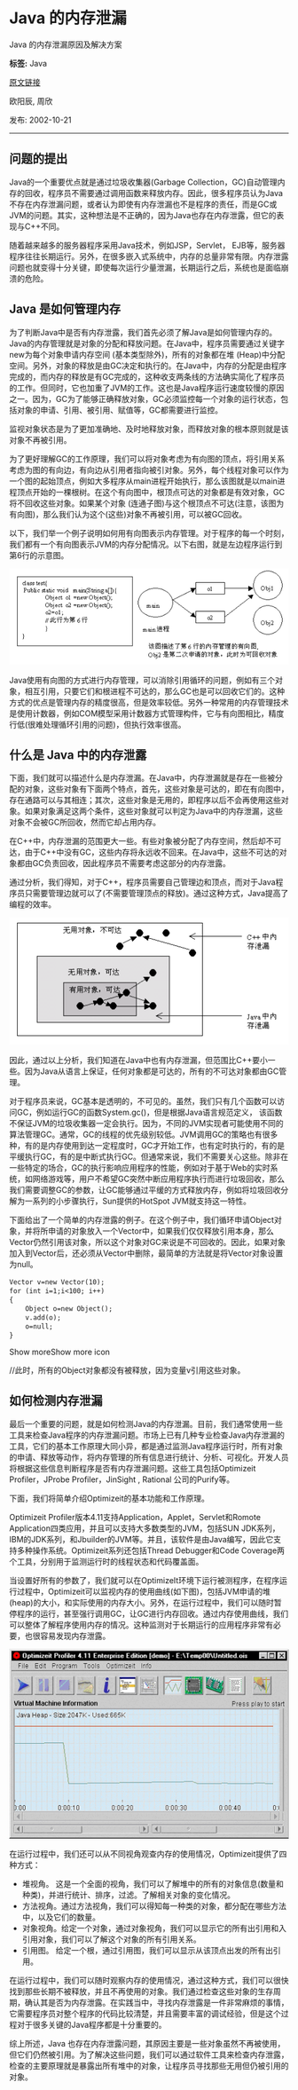 # Java 的内存泄漏
Java 的内存泄漏原因及解决方案

**标签:** Java

[原文链接](https://developer.ibm.com/zh/articles/l-javamemoryleak/)

欧阳辰, 周欣

发布: 2002-10-21

* * *

## 问题的提出

Java的一个重要优点就是通过垃圾收集器(Garbage Collection，GC)自动管理内存的回收，程序员不需要通过调用函数来释放内存。因此，很多程序员认为Java不存在内存泄漏问题，或者认为即使有内存泄漏也不是程序的责任，而是GC或JVM的问题。其实，这种想法是不正确的，因为Java也存在内存泄露，但它的表现与C++不同。

随着越来越多的服务器程序采用Java技术，例如JSP，Servlet， EJB等，服务器程序往往长期运行。另外，在很多嵌入式系统中，内存的总量非常有限。内存泄露问题也就变得十分关键，即使每次运行少量泄漏，长期运行之后，系统也是面临崩溃的危险。

## Java 是如何管理内存

为了判断Java中是否有内存泄露，我们首先必须了解Java是如何管理内存的。Java的内存管理就是对象的分配和释放问题。在Java中，程序员需要通过关键字new为每个对象申请内存空间 (基本类型除外)，所有的对象都在堆 (Heap)中分配空间。另外，对象的释放是由GC决定和执行的。在Java中，内存的分配是由程序完成的，而内存的释放是有GC完成的，这种收支两条线的方法确实简化了程序员的工作。但同时，它也加重了JVM的工作。这也是Java程序运行速度较慢的原因之一。因为，GC为了能够正确释放对象，GC必须监控每一个对象的运行状态，包括对象的申请、引用、被引用、赋值等，GC都需要进行监控。

监视对象状态是为了更加准确地、及时地释放对象，而释放对象的根本原则就是该对象不再被引用。

为了更好理解GC的工作原理，我们可以将对象考虑为有向图的顶点，将引用关系考虑为图的有向边，有向边从引用者指向被引对象。另外，每个线程对象可以作为一个图的起始顶点，例如大多程序从main进程开始执行，那么该图就是以main进程顶点开始的一棵根树。在这个有向图中，根顶点可达的对象都是有效对象，GC将不回收这些对象。如果某个对象 (连通子图)与这个根顶点不可达(注意，该图为有向图)，那么我们认为这个(这些)对象不再被引用，可以被GC回收。

以下，我们举一个例子说明如何用有向图表示内存管理。对于程序的每一个时刻，我们都有一个有向图表示JVM的内存分配情况。以下右图，就是左边程序运行到第6行的示意图。

![图1](../ibm_articles_img/l-JavaMemoryLeak_images_1.gif)

Java使用有向图的方式进行内存管理，可以消除引用循环的问题，例如有三个对象，相互引用，只要它们和根进程不可达的，那么GC也是可以回收它们的。这种方式的优点是管理内存的精度很高，但是效率较低。另外一种常用的内存管理技术是使用计数器，例如COM模型采用计数器方式管理构件，它与有向图相比，精度行低(很难处理循环引用的问题)，但执行效率很高。

## 什么是 Java 中的内存泄露

下面，我们就可以描述什么是内存泄漏。在Java中，内存泄漏就是存在一些被分配的对象，这些对象有下面两个特点，首先，这些对象是可达的，即在有向图中，存在通路可以与其相连；其次，这些对象是无用的，即程序以后不会再使用这些对象。如果对象满足这两个条件，这些对象就可以判定为Java中的内存泄漏，这些对象不会被GC所回收，然而它却占用内存。

在C++中，内存泄漏的范围更大一些。有些对象被分配了内存空间，然后却不可达，由于C++中没有GC，这些内存将永远收不回来。在Java中，这些不可达的对象都由GC负责回收，因此程序员不需要考虑这部分的内存泄露。

通过分析，我们得知，对于C++，程序员需要自己管理边和顶点，而对于Java程序员只需要管理边就可以了(不需要管理顶点的释放)。通过这种方式，Java提高了编程的效率。

![图2](../ibm_articles_img/l-JavaMemoryLeak_images_2.gif)

因此，通过以上分析，我们知道在Java中也有内存泄漏，但范围比C++要小一些。因为Java从语言上保证，任何对象都是可达的，所有的不可达对象都由GC管理。

对于程序员来说，GC基本是透明的，不可见的。虽然，我们只有几个函数可以访问GC，例如运行GC的函数System.gc()，但是根据Java语言规范定义， 该函数不保证JVM的垃圾收集器一定会执行。因为，不同的JVM实现者可能使用不同的算法管理GC。通常，GC的线程的优先级别较低。JVM调用GC的策略也有很多种，有的是内存使用到达一定程度时，GC才开始工作，也有定时执行的，有的是平缓执行GC，有的是中断式执行GC。但通常来说，我们不需要关心这些。除非在一些特定的场合，GC的执行影响应用程序的性能，例如对于基于Web的实时系统，如网络游戏等，用户不希望GC突然中断应用程序执行而进行垃圾回收，那么我们需要调整GC的参数，让GC能够通过平缓的方式释放内存，例如将垃圾回收分解为一系列的小步骤执行，Sun提供的HotSpot JVM就支持这一特性。

下面给出了一个简单的内存泄露的例子。在这个例子中，我们循环申请Object对象，并将所申请的对象放入一个Vector中，如果我们仅仅释放引用本身，那么Vector仍然引用该对象，所以这个对象对GC来说是不可回收的。因此，如果对象加入到Vector后，还必须从Vector中删除，最简单的方法就是将Vector对象设置为null。

```
Vector v=new Vector(10);
for (int i=1;i<100; i++)
{
    Object o=new Object();
    v.add(o);
    o=null;
}

```

Show moreShow more icon

//此时，所有的Object对象都没有被释放，因为变量v引用这些对象。

## 如何检测内存泄漏

最后一个重要的问题，就是如何检测Java的内存泄漏。目前，我们通常使用一些工具来检查Java程序的内存泄漏问题。市场上已有几种专业检查Java内存泄漏的工具，它们的基本工作原理大同小异，都是通过监测Java程序运行时，所有对象的申请、释放等动作，将内存管理的所有信息进行统计、分析、可视化。开发人员将根据这些信息判断程序是否有内存泄漏问题。这些工具包括Optimizeit Profiler，JProbe Profiler，JinSight , Rational 公司的Purify等。

下面，我们将简单介绍Optimizeit的基本功能和工作原理。

Optimizeit Profiler版本4.11支持Application，Applet，Servlet和Romote Application四类应用，并且可以支持大多数类型的JVM，包括SUN JDK系列，IBM的JDK系列，和Jbuilder的JVM等。并且，该软件是由Java编写，因此它支持多种操作系统。Optimizeit系列还包括Thread Debugger和Code Coverage两个工具，分别用于监测运行时的线程状态和代码覆盖面。

当设置好所有的参数了，我们就可以在OptimizeIt环境下运行被测程序，在程序运行过程中，Optimizeit可以监视内存的使用曲线(如下图)，包括JVM申请的堆(heap)的大小，和实际使用的内存大小。另外，在运行过程中，我们可以随时暂停程序的运行，甚至强行调用GC，让GC进行内存回收。通过内存使用曲线，我们可以整体了解程序使用内存的情况。这种监测对于长期运行的应用程序非常有必要，也很容易发现内存泄露。

![图3](../ibm_articles_img/l-JavaMemoryLeak_images_3.gif)

在运行过程中，我们还可以从不同视角观查内存的使用情况，Optimizeit提供了四种方式：

- 堆视角。 这是一个全面的视角，我们可以了解堆中的所有的对象信息(数量和种类)，并进行统计、排序，过滤。了解相关对象的变化情况。
- 方法视角。通过方法视角，我们可以得知每一种类的对象，都分配在哪些方法中，以及它们的数量。
- 对象视角。给定一个对象，通过对象视角，我们可以显示它的所有出引用和入引用对象，我们可以了解这个对象的所有引用关系。
- 引用图。 给定一个根，通过引用图，我们可以显示从该顶点出发的所有出引用。

在运行过程中，我们可以随时观察内存的使用情况，通过这种方式，我们可以很快找到那些长期不被释放，并且不再使用的对象。我们通过检查这些对象的生存周期，确认其是否为内存泄露。在实践当中，寻找内存泄露是一件非常麻烦的事情，它需要程序员对整个程序的代码比较清楚，并且需要丰富的调试经验，但是这个过程对于很多关键的Java程序都是十分重要的。

综上所述，Java 也存在内存泄露问题，其原因主要是一些对象虽然不再被使用，但它们仍然被引用。为了解决这些问题，我们可以通过软件工具来检查内存泄露，检查的主要原理就是暴露出所有堆中的对象，让程序员寻找那些无用但仍被引用的对象。